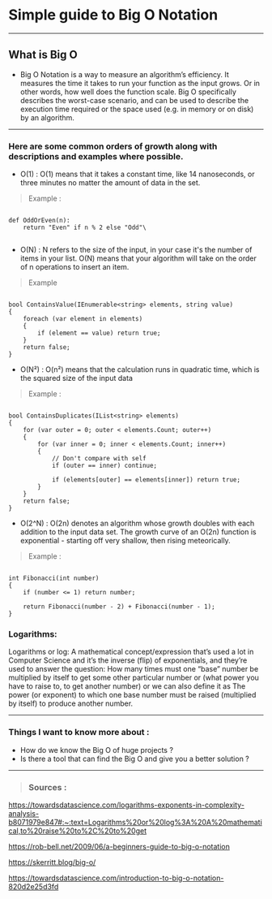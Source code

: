 # Simple guide to Big O Notation
---
## What is Big O

- Big O Notation is a way to measure an algorithm’s efficiency. It measures the time it takes to run your function as the input grows. Or in other words, how well does the function scale. Big O specifically describes the worst-case scenario, and can be used to describe the execution time required or the space used (e.g. in memory or on disk) by an algorithm.




---
### Here are some common orders of growth along with descriptions and examples where possible.

- O(1) : O(1) means that it takes a constant time, like 14 nanoseconds, or three minutes no matter the amount of data in the set.<br>
> Example :

```

def OddOrEven(n):
    return "Even" if n % 2 else "Odd"\
    
```

- O(N) : N refers to the size of the input, in your case it's the number of items in your list. O(N) means that your algorithm will take on the order of n operations to insert an item.<br>
> Example  
```

bool ContainsValue(IEnumerable<string> elements, string value)
{
    foreach (var element in elements)
    {
        if (element == value) return true; 
    }     
    return false; 
}

```

- O(N²) : O(n²) means that the calculation runs in quadratic time, which is the squared size of the input data<br>
> Example : 
```

bool ContainsDuplicates(IList<string> elements)
{
    for (var outer = 0; outer < elements.Count; outer++) 
    {
        for (var inner = 0; inner < elements.Count; inner++) 
        { 
            // Don't compare with self 
            if (outer == inner) continue;             
            
            if (elements[outer] == elements[inner]) return true; 
        }
    }    
    return false;
}

```

- O(2^N) : O(2n) denotes an algorithm whose growth doubles with each addition to the input data set. The growth curve of an O(2n) function is exponential - starting off very shallow, then rising meteorically.<br>

> Example : 
```

int Fibonacci(int number)
{
    if (number <= 1) return number;
       
    return Fibonacci(number - 2) + Fibonacci(number - 1); 
}

```

### Logarithms: 

Logarithms or log: A mathematical concept/expression that’s used a lot in Computer Science and it’s the inverse (flip) of exponentials, and they’re used to answer the question: How many times must one “base” number be multiplied by itself to get some other particular number or (what power you have to raise to, to get another number) or we can also define it as The power (or exponent) to which one base number must be raised (multiplied by itself) to produce another number.<br>

---
### Things I want to know more about : 
- How do we know the Big O of huge projects ? 
- Is there a tool that can find the Big O and give you a better solution ? 


---
>### Sources : 
https://towardsdatascience.com/logarithms-exponents-in-complexity-analysis-b8071979e847#:~:text=Logarithms%20or%20log%3A%20A%20mathematical,to%20raise%20to%2C%20to%20get

https://rob-bell.net/2009/06/a-beginners-guide-to-big-o-notation

https://skerritt.blog/big-o/

https://towardsdatascience.com/introduction-to-big-o-notation-820d2e25d3fd



